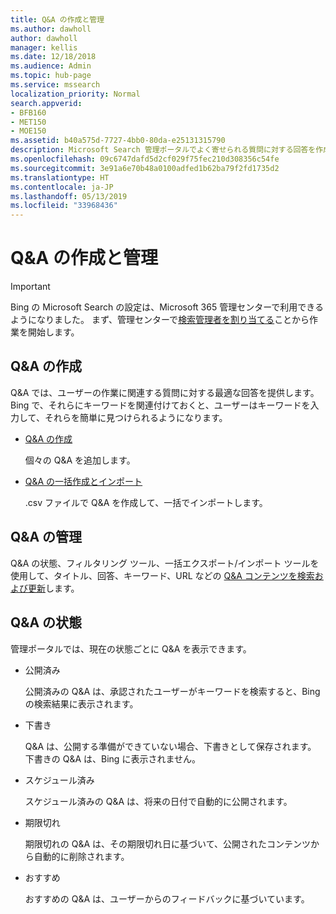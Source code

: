 ```yaml
---
title: Q&A の作成と管理
ms.author: dawholl
author: dawholl
manager: kellis
ms.date: 12/18/2018
ms.audience: Admin
ms.topic: hub-page
ms.service: mssearch
localization_priority: Normal
search.appverid:
- BFB160
- MET150
- MOE150
ms.assetid: b40a575d-7727-4bb0-80da-e25131315790
description: Microsoft Search 管理ポータルでよく寄せられる質問に対する回答を作成するすべての方法の概要
ms.openlocfilehash: 09c6747dafd5d2cf029f75fec210d308356c54fe
ms.sourcegitcommit: 3e91a6e70b48a0100adfed1b62ba79f2fd1735d2
ms.translationtype: HT
ms.contentlocale: ja-JP
ms.lasthandoff: 05/13/2019
ms.locfileid: "33968436"
---
```

# <a name="create-and-manage-qas"></a>Q&A の作成と管理

> [!IMPORTANT]
> Bing の Microsoft Search の設定は、Microsoft 365 管理センターで利用できるようになりました。 まず、管理センターで[検索管理者を割り当てる](https://docs.microsoft.com/ja-JP/microsoftsearch/setup-microsoft-search#step-2-assign-search-admin-and-search-editor)ことから作業を開始します。
    
## <a name="create-qas"></a>Q&A の作成

Q&A では、ユーザーの作業に関連する質問に対する最適な回答を提供します。 Bing で、それらにキーワードを関連付けておくと、ユーザーはキーワードを入力して、それらを簡単に見つけられるようになります。
  
- [Q&A の作成](create-qas.md)
    
    個々の Q&A を追加します。
    
- [Q&A の一括作成とインポート](bulk-create-qas.md)
    
    .csv ファイルで Q&A を作成して、一括でインポートします。
    
## <a name="manage-qas"></a>Q&A の管理

Q&A の状態、フィルタリング ツール、一括エクスポート/インポート ツールを使用して、タイトル、回答、キーワード、URL などの [Q&A コンテンツを検索および更新](manage-qas.md)します。
  
## <a name="qa-status"></a>Q&A の状態

管理ポータルでは、現在の状態ごとに Q&A を表示できます。
  
- 公開済み
    
    公開済みの Q&A は、承認されたユーザーがキーワードを検索すると、Bing の検索結果に表示されます。
    
- 下書き
    
    Q&A は、公開する準備ができていない場合、下書きとして保存されます。 下書きの Q&A は、Bing に表示されません。
    
- スケジュール済み
    
    スケジュール済みの Q&A は、将来の日付で自動的に公開されます。
    
- 期限切れ
    
    期限切れの Q&A は、その期限切れ日に基づいて、公開されたコンテンツから自動的に削除されます。
    
- おすすめ
    
    おすすめの Q&A は、ユーザーからのフィードバックに基づいています。

  

